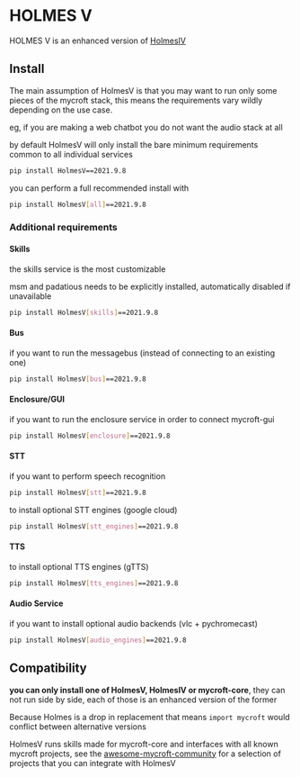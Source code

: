 # HOLMES V

HOLMES V is an enhanced version of [HolmesIV](https://github.com/HelloChatterbox/HolmesIV)
  
## Install

The main assumption of HolmesV is that you may want to run only some pieces of the mycroft stack, this means the requirements vary wildly depending on the use case.

eg, if you are making a web chatbot you do not want the audio stack at all

by default HolmesV will only install the bare minimum requirements common to all individual services

```bash
pip install HolmesV==2021.9.8
```

you can perform a full recommended install with
```bash
pip install HolmesV[all]==2021.9.8
```

### Additional requirements

#### Skills

the skills service is the most customizable

msm and padatious needs to be explicitly installed, automatically disabled if unavailable

```bash
pip install HolmesV[skills]==2021.9.8
```

#### Bus

if you want to run the messagebus (instead of connecting to an existing one)
```bash
pip install HolmesV[bus]==2021.9.8
```

#### Enclosure/GUI

if you want to run the enclosure service in order to connect mycroft-gui

```bash
pip install HolmesV[enclosure]==2021.9.8
```

#### STT

if you want to perform speech recognition
```bash
pip install HolmesV[stt]==2021.9.8
```

to install optional STT engines (google cloud)
```bash
pip install HolmesV[stt_engines]==2021.9.8
```

#### TTS
to install optional TTS engines (gTTS)
```bash
pip install HolmesV[tts_engines]==2021.9.8
```

#### Audio Service

if you want to install optional audio backends (vlc + pychromecast)
```bash
pip install HolmesV[audio_engines]==2021.9.8
```


## Compatibility

**you can only install one of HolmesV, HolmesIV or mycroft-core**, they can not run side by side, each of those is an enhanced version of the former

Because Holmes is a drop in replacement that means `import mycroft` would conflict between alternative versions

HolmesV runs skills made for mycroft-core and interfaces with all known mycroft projects, see the [awesome-mycroft-community](https://github.com/ChanceNCounter/awesome-mycroft-community) for a selection of projects that you can integrate with HolmesV
 